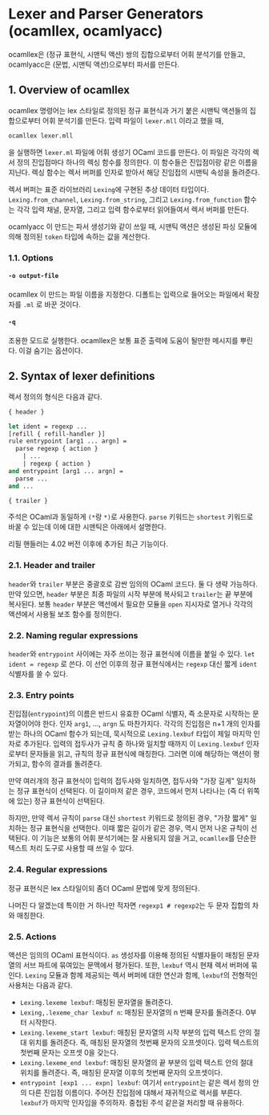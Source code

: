 # Lexer and Parser Generators (ocamllex, ocamlyacc)

 ocamllex은 (정규 표현식, 시맨틱 액션) 쌍의 집합으로부터 어휘 분석기를
 만들고, ocamlyacc은 (문법, 시맨틱 액션)으로부터 파서를 만든다.

## 1. Overview of ocamllex

 ocamllex 명령어는 lex 스타일로 정의된 정규 표현식과 거기 붙은 시맨틱
 액션들의 집합으로부터 어휘 분석기를 만든다. 입력 파일이 `lexer.mll`
 이라고 했을 때,

```bash
ocamllex lexer.mll
```

 을 실행하면 `lexer.ml` 파일에 어휘 생성기 OCaml 코드를 만든다. 이
 파일은 각각의 렉서 정의 진입점마다 하나의 렉싱 함수를 정의한다. 이
 함수들은 진입점이랑 같은 이름을 지닌다. 렉싱 함수는 렉서 버퍼를
 인자로 받아서 해당 진임접의 시맨틱 속성을 돌려준다.

 렉서 버퍼는 표준 라이브러리 `Lexing`에 구현된 추상 데이터
 타입이다. `Lexing.from_channel`, `Lexing.from_string`, 그리고
 `Lexing.from_function` 함수는 각각 입력 채널, 문자열, 그리고 입력
 함수로부터 읽어들여서 렉서 버퍼를 만든다.

 ocamlyacc 이 만드는 파서 생성기와 같이 쓰일 때, 시맨틱 액션은 생성된
 파싱 모듈에 의해 정의된 `token` 타입에 속하는 값을 계산한다.

### 1.1. Options

#### `-o output-file`
 ocamllex 이 만드는 파일 이름을 지정한다. 디폴트는 입력으로 들어오는
 파일에서 확장자를 `.ml` 로 바꾼 것이다.

#### `-q`
 조용한 모드로 실행한다. ocamllex은 보통 표준 출력에 도움이 될만한
 메시지를 뿌린다. 이걸 숨기는 옵션이다.


## 2. Syntax of lexer definitions

 렉서 정의의 형식은 다음과 같다.

```ocaml
{ header }

let ident = regexp ...
[refill { refill-handler }]
rule entrypoint [arg1 ... argn] =
  parse regexp { action }
    | ...
    | regexp { action }
and entrypoint [arg1 ... argn] =
  parse ...
and ...

{ trailer }
```

 주석은 OCaml과 동일하게 `(*`랑 `*)`로 사용한다. `parse` 키워드는
 `shortest` 키워드로 바꿀 수 있는데 이에 대한 시맨틱은 아래에서
 설명한다.

 리필 핸들러는 4.02 버전 이후에 추가된 최근 기능이다.

### 2.1. Header and trailer

 `header`와 `trailer` 부분은 중괄호로 감싼 임의의 OCaml 코드다. 둘 다
 생략 가능하다. 만약 있으면, `header` 부분은 최종 파일의 시작 부분에
 복사되고 `trailer`는 끝 부분에 복사된다. 보통 `header` 부분은
 액션에서 필요한 모듈을 `open` 지시자로 열거나 각각의 액션에서 사용될
 보조 함수를 정의한다.

### 2.2. Naming regular expressions

 `header`와 `entrypoint` 사이에는 자주 쓰이는 정규 표현식에 이름을
 붙일 수 있다. `let ident = regexp` 로 쓴다. 이 선언 이후의 정규
 표현식에서는 `regexp` 대신 짧게 `ident` 식별자를 쓸 수 있다.

### 2.3. Entry points

 진입점(`entrypoint`)의 이름은 반드시 유효한 OCaml 식별자, 즉 소문자로
 시작하는 문자열이어야 한다. 인자 `arg1`, ..., `argn` 도
 마찬가지다. 각각의 진입점은 n+1 개의 인자를 받는 하나의 OCaml 함수가
 되는데, 묵시적으로 `Lexing.lexbuf` 타입이 제일 마지막 인자로
 추가된다. 입력의 접두사가 규칙 중 하나와 일치할 때까지 이
 `Lexing.lexbuf` 인자로부터 문자들을 읽고, 규칙의 정규 표현식에
 매칭한다. 그러면 이에 해당하는 액션이 평가되고, 함수의 결과를
 돌려준다.

 만약 여러개의 정규 표현식이 입력의 접두사와 일치하면, 접두사와 "가장
 길게" 일치하는 정규 표현식이 선택된다. 이 길이마저 같은 경우,
 코드에서 먼저 나타나는 (즉 더 위쪽에 있는) 정규 표현식이 선택된다.

 하지만, 만약 렉서 규칙이 `parse` 대신 `shortest` 키워드로 정의된
 경우, "가장 짧게" 일치하는 정규 표현식을 선택한다. 이때 짧은 길이가
 같은 경우, 역시 먼저 나온 규칙이 선택된다. 이 기능은 보통의 어휘
 분석기에는 잘 사용되지 않을 거고, `ocamllex`를 단순한 텍스트 처리
 도구로 사용할 때 쓰일 수 있다.


### 2.4. Regular expressions

 정규 표현식은 lex 스타일이되 좀더 OCaml 문법에 맞게 정의된다.

 나머진 다 알겠는데 특이한 거 하나만 적자면 `regexp1 # regexp2`는 두
 문자 집합의 차와 매칭한다.

### 2.5. Actions

 액션은 임의의 OCaml 표현식이다. `as` 생성자를 이용해 정의된
 식별자들이 매칭된 문자열의 서브 파트에 묶여있는 문맥에서
 평가된다. 또한, `lexbuf` 역시 현재 렉서 버퍼에 묶인다. `Lexing`
 모듈과 함께 제공되는 렉서 버퍼에 대한 연산과 함께, `lexbuf`의
 전형적인 사용처는 다음과 같다.

 - `Lexing.lexeme lexbuf`: 매칭된 문자열을 돌려준다.
 - `Lexing,.lexeme_char lexbuf n`: 매칭된 문자열의 n 번째 문자를
   돌려준다. 0부터 시작한다.
 - `Lexing.lexeme_start lexbuf`: 매칭된 문자열의 시작 부분의 입력
   텍스트 안의 절대 위치를 돌려준다. 즉, 매칭된 문자열의 첫번째 문자의
   오프셋이다. 입력 텍스트의 첫번째 문자는 오프셋 0을 갖는다.
 - `Lexing.lexeme_end lexbuf`: 매칭된 문자열의 끝 부분의 입력 텍스트
   안의 절대 위치를 돌려준다. 즉, 매칭된 문자열 이후의 첫번째 문자의
   오프셋이다.
 - `entrypoint [exp1 ... expn] lexbuf`: 여기서 `entrypoint`는 같은
   렉서 정의 안의 다른 진입점 이름이다. 주어진 진입점에 대해서
   재귀적으로 렉서를 부른다. `lexbuf`가 마지막 인자임을
   주의하자. 중첩된 주석 같은걸 처리할 때 유용하다.
